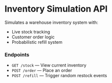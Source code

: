 # Inventory Simulation API

Simulates a warehouse inventory system with:

- Live stock tracking
- Customer order logic
- Probabilistic refill system

### Endpoints

- `GET /stock` — View current inventory
- `POST /order` — Place an order
- `POST /refill` — Trigger random restock events
